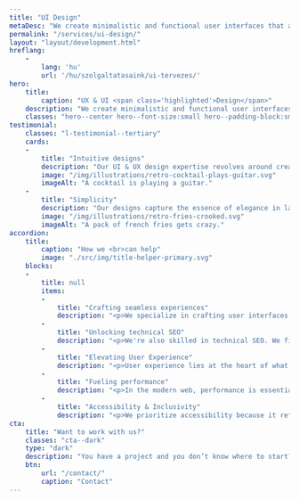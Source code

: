```yaml
---
title: "UI Design"
metaDesc: "We create minimalistic and functional user interfaces that are always a good pairing for a robust back-end."
permalink: "/services/ui-design/"
layout: "layout/development.html"
hreflang:
    -
        lang: 'hu'
        url: '/hu/szolgaltatasaink/ui-tervezes/'
hero:
    title:
        caption: "UX & UI <span class='highlighted'>Design</span>"
    description: "We create minimalistic and functional user interfaces."
    classes: "hero--center hero--font-size:small hero--padding-block:small"
testimonial:
    classes: "l-testimonial--tertiary"
    cards:
    -
        title: "Intuitive designs"
        description: "Our UI & UX design expertise revolves around creating digital spaces that users love to explore. We specialize in crafting intuitive interfaces that guide users effortlessly through every interaction."
        image: "/img/illustrations/retro-cocktail-plays-guitar.svg"
        imageAlt: "A cocktail is playing a guitar."
    -
        title: "Simplicity"
        description: "Our designs capture the essence of elegance in layouts and simplicity in navigation, all working harmoniously to elevate user satisfaction."
        image: "/img/illustrations/retro-fries-crooked.svg"
        imageAlt: "A pack of french fries gets crazy."
accordion:
    title:
        caption: "How we <br>can help"
        image: "./src/img/title-helper-primary.svg"
    blocks:
    -
        title: null
        items:
        -
            title: "Crafting seamless experiences"
            description: "<p>We specialize in crafting user interfaces that are both straightforward and robust. Our designs are tailored for user-friendliness, ensuring a smooth and effortless journey for every visitor.</p>"
        -
            title: "Unlocking technical SEO"
            description: "<p>We're also skilled in technical SEO. We fine-tune websites with precision to boost their visibility on search engines. Whether it's tweaking the structure or optimizing the code, we're all about making your site easier to find.</p>"
        -
            title: "Elevating User Experience"
            description: "<p>User experience lies at the heart of what we do. Armed with an arsenal of user-centric design patterns. Our goal is to make every interaction intuitive and gratifying.</p>"
        -
            title: "Fueling performance"
            description: "<p>In the modern web, performance is essential. We optimize your site or application for the needs of the end-user. We don't add bloat and follow current practices.</p>"
        -
            title: "Accessibility & Inclusivity"
            description: "<p>We prioritize accessibility because it reflects our belief in equal opportunities for all users. If needed we follow the WCAG standard.</p>"
cta:
    title: "Want to work with us?"
    classes: "cta--dark"
    type: "dark"
    description: "You have a project and you don’t know where to start? Feel free to contact us to discuss you project’s details. Maybe we can help you."
    btn:
        url: "/contact/"
        caption: "Contact"
---
```

